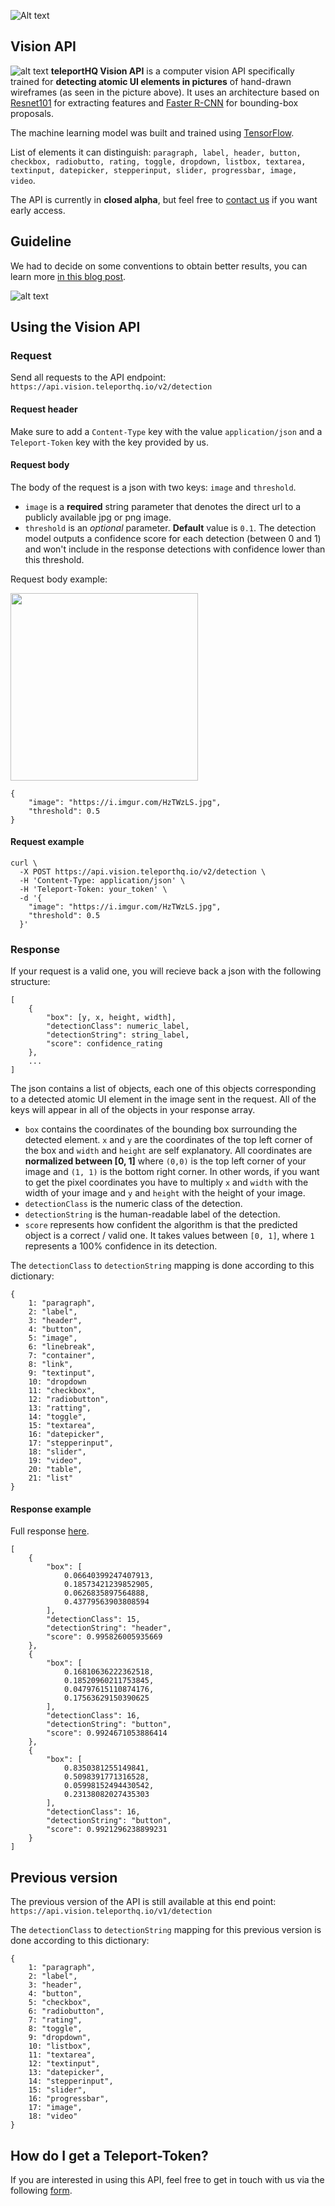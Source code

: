 ![Alt text](https://raw.githubusercontent.com/teleporthq/teleport-lib-js/master/logo50.png "TeleportHQ")

## Vision API
![alt text](https://i.imgur.com/K3ut2Dv.jpg "teleportHQ Vision API")
**teleportHQ Vision API** is a computer vision API specifically trained for **detecting atomic UI elements in pictures** of hand-drawn wireframes (as seen in the picture above). It uses an architecture based on [Resnet101](https://arxiv.org/abs/1512.03385) for extracting features and [Faster R-CNN](https://arxiv.org/abs/1506.01497) for bounding-box proposals. 

The machine learning model was built and trained using [TensorFlow](https://github.com/tensorflow/tensorflow).

List of elements it can distinguish: `paragraph, label, header, button, checkbox, radiobutto, rating, toggle, dropdown, listbox, textarea, textinput, datepicker, stepperinput, slider, progressbar, image, video`.

The API is currently in **closed alpha**, but feel free to [contact us](#how-do-i-get-a-teleport-token) if you want early access.

## Guideline
We had to decide on some conventions to obtain better results, you can learn more [in this blog post](https://teleporthq.io/blog-enforcing-convention-for-wireframe-object-detection).

![alt text](https://teleporthq.io/playground_assets/scan0.jpg "Vision API guidelines")


## Using the Vision API
### Request
Send all requests to the API endpoint: `https://api.vision.teleporthq.io/v2/detection`
#### Request header
Make sure to add a `Content-Type` key with the value `application/json` and a `Teleport-Token` key with the key provided by us.
#### Request body
The body of the request is a json with two keys: `image` and `threshold`.
* `image` is a **required** string parameter that denotes the direct url to a publicly available jpg or png image.
* `threshold` is an *optional* parameter. **Default** value is `0.1`. The detection model outputs a confidence score for each detection (between 0 and 1) and won't include in the response detections with confidence lower than this threshold.

Request body example:

<img src="https://i.imgur.com/HzTWzLS.jpg" width="300" height="300">

```
{
    "image": "https://i.imgur.com/HzTWzLS.jpg", 
    "threshold": 0.5
}
```
#### Request example
```
curl \
  -X POST https://api.vision.teleporthq.io/v2/detection \
  -H 'Content-Type: application/json' \
  -H 'Teleport-Token: your_token' \
  -d '{ 
    "image": "https://i.imgur.com/HzTWzLS.jpg",
    "threshold": 0.5 
  }'
```

### Response
If your request is a valid one, you will recieve back a json with the following structure:

```
[
    {
        "box": [y, x, height, width],
        "detectionClass": numeric_label,
        "detectionString": string_label,
        "score": confidence_rating
    },
    ...
]
```
The json contains a list of objects, each one of this objects corresponding to a detected atomic UI element in the image sent in the request. All of the keys will appear in all of the objects in your response array.
* `box` contains the coordinates of the bounding box surrounding the detected element. `x` and `y` are the coordinates of the top left corner of the box and `width` and `height` are self explanatory. All coordinates are **normalized between [0, 1]** where `(0,0)` is the top left corner of your image and `(1, 1)` is the bottom right corner. In other words, if you want to get the pixel coordinates you have to multiply `x` and `width` with the width of your image and `y` and `height` with the height of your image.
* `detectionClass` is the numeric class of the detection.
* `detectionString` is the human-readable label of the detection.
* `score` represents how confident the algorithm is that the predicted object is a correct / valid one. It takes values between `[0, 1]`, where `1` represents a 100% confidence in its detection.

The `detectionClass` to `detectionString` mapping is done according to this dictionary:
```
{
    1: "paragraph",
    2: "label",
    3: "header",
    4: "button",
    5: "image",
    6: "linebreak",
    7: "container",
    8: "link",
    9: "textinput",
    10: "dropdown
    11: "checkbox",
    12: "radiobutton",
    13: "ratting",
    14: "toggle",
    15: "textarea",
    16: "datepicker",
    17: "stepperinput",
    18: "slider",
    19: "video",
    20: "table",
    21: "list"
}
```

#### Response example
Full response [here](https://gist.github.com/DimitriF/986de27fdc5c849696719b8543ca8d35).
```
[
    {
        "box": [
            0.06640399247407913,
            0.18573421239852905,
            0.0626835897564888,
            0.43779563903808594
        ],
        "detectionClass": 15,
        "detectionString": "header",
        "score": 0.995826005935669
    },
    {
        "box": [
            0.16810636222362518,
            0.18520960211753845,
            0.04797615110874176,
            0.17563629150390625
        ],
        "detectionClass": 16,
        "detectionString": "button",
        "score": 0.9924671053886414
    },
    {
        "box": [
            0.8350381255149841,
            0.5098391771316528,
            0.05998152494430542,
            0.23138082027435303
        ],
        "detectionClass": 16,
        "detectionString": "button",
        "score": 0.9921296238899231
    }
]
```

## Previous version

The previous version of the API is still available at this end point:
`https://api.vision.teleporthq.io/v1/detection`

The `detectionClass` to `detectionString` mapping for this previous version is done according to this dictionary:
```
{
    1: "paragraph",
    2: "label",
    3: "header",
    4: "button",
    5: "checkbox",
    6: "radiobutton",
    7: "rating",
    8: "toggle",
    9: "dropdown",
    10: "listbox",
    11: "textarea",
    12: "textinput",
    13: "datepicker",
    14: "stepperinput",
    15: "slider",
    16: "progressbar",
    17: "image",
    18: "video"
}
```

## How do I get a Teleport-Token?
If you are interested in using this API, feel free to get in touch with us via the following [form](https://docs.google.com/forms/d/e/1FAIpQLSdLzIL3pnsXZeJW2-S9c064K-I-M-Q-mhpfxuLrXzJOuuRrkw/viewform). 
